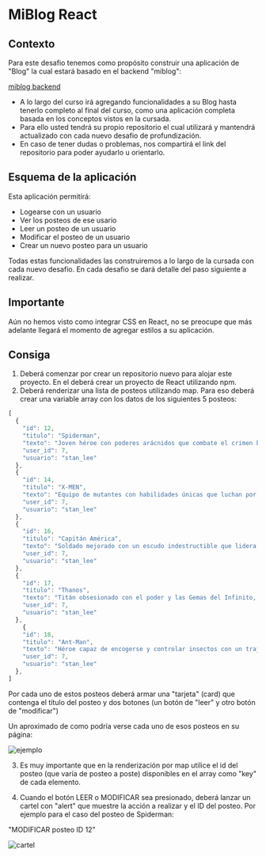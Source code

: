 # MiBlog React

## Contexto
Para este desafio tenemos como propósito construir una aplicación de "Blog" la cual estará basado en el backend "miblog":

[miblog backend](https://miblog.inovecode.com/docs)

- A lo largo del curso irá agregando funcionalidades a su Blog hasta tenerlo completo al final del curso, como una aplicación completa basada en los conceptos vistos en la cursada.
- Para ello usted tendrá su propio repositorio el cual utilizará y mantendrá actualizado con cada nuevo desafio de profundización.
- En caso de tener dudas o problemas, nos compartirá el link del repositorio para poder ayudarlo u orientarlo.


## Esquema de la aplicación
Esta aplicación permitirá:
- Logearse con un usuario
- Ver los posteos de ese usario
- Leer un posteo de un usuario
- Modificar el posteo de un usuario
- Crear un nuevo posteo para un usuario

Todas estas funcionalidades las construiremos a lo largo de la cursada con cada nuevo desafio. En cada desafio se dará detalle del paso siguiente a realizar.


## Importante
Aún no hemos visto como integrar CSS en React, no se preocupe que más adelante llegará el momento de agregar estilos a su aplicación.


## Consiga
1. Deberá comenzar por crear un repositorio nuevo para alojar este proyecto. En el deberá crear un proyecto de React utilizando npm.
2. Deberá renderizar una lista de posteos utilizando map. Para eso deberá crear una variable array con los datos de los siguientes 5 posteos:
```js
[
  {
    "id": 12,
    "titulo": "Spiderman",
    "texto": "Joven héroe con poderes arácnidos que combate el crimen balanceándose por Nueva York.",
    "user_id": 7,
    "usuario": "stan_lee"
  },
  {
    "id": 14,
    "titulo": "X-MEN",
    "texto": "Equipo de mutantes con habilidades únicas que luchan por la coexistencia pacífica entre humanos y mutantes.",
    "user_id": 7,
    "usuario": "stan_lee"
  },
  {
    "id": 16,
    "titulo": "Capitán América",
    "texto": "Soldado mejorado con un escudo indestructible que lidera a los Vengadores en la defensa del mundo.",
    "user_id": 7,
    "usuario": "stan_lee"
  },
  {
    "id": 17,
    "titulo": "Thanos",
    "texto": "Titán obsesionado con el poder y las Gemas del Infinito, busca la aniquilación para equilibrar el universo.",
    "user_id": 7,
    "usuario": "stan_lee"
  },
    {
    "id": 18,
    "titulo": "Ant-Man",
    "texto": "Héroe capaz de encogerse y controlar insectos con un traje especial para combatir el mal.",
    "user_id": 7,
    "usuario": "stan_lee"
  },
]
```

Por cada uno de estos posteos deberá armar una "tarjeta" (card) que contenga el título del posteo y dos botones (un botón de "leer" y otro botón de "modificar")

Un aproximado de como podría verse cada uno de esos posteos en su página:

![ejemplo](ejemplo.jpg)


3. Es muy importante que en la renderización por map utilice el id del posteo (que varía de posteo a poste) disponibles en el array como "key" de cada elemento.

4. Cuando el botón LEER o MODIFICAR sea presionado, deberá lanzar un cartel con "alert" que muestre la acción a realizar y el ID del posteo. Por ejemplo para el caso del posteo de Spiderman:

"MODIFICAR posteo ID 12"

![cartel](cartel.jpg)
